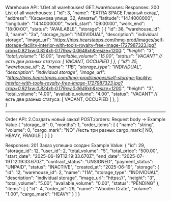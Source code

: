 
Warehouse API:
1.Get all warehouses!
  GET:/warehouses:
  Responses: 200 List of all warehouses:
  {
         "id": 3,
    "name": "EXTRA SPACE Главный склад",
    "address": "Касымова улица, 32, Алматы",
    "latitude": "14.14000000",
    "longitude": "14.14000000",
    "work_start": "09:00:00",
    "work_end": "18:00:00",
    "status": "AVAILABLE",
    "storage": [
        {
            "id": 38,
            "warehouse_id": 3,
            "name": "2a",
            "storage_type": "INDIVIDUAL",
            "description": "individual storage",
            "image_url": "https://hips.hearstapps.com/hmg-prod/images/self-storage-facility-interior-with-tools-royalty-free-image-1727987323.jpg?crop=0.821xw:0.824xh;0.179xw,0.0648xh&resize=1200:*",
            "height": "3",
            "total_volume": "15.00",
            "available_volume": "15.00",
                "status": "VACANT"  // есть дви разных статуса: [ VACANT, OCCUPIED ]
            },
            {
                "id": 25,
                "warehouse_id": 2,
                "name": "11B",
                "storage_type": "INDIVIDUAL",
                "description": "individual storage",
                "image_url": "https://hips.hearstapps.com/hmg-prod/images/self-storage-facility-interior-with-tools-royalty-free-image-1727987323.jpg?crop=0.821xw:0.824xh;0.179xw,0.0648xh&resize=1200:*",
                "height": "3",
                "total_volume": "4.00",
                "available_volume": "4.00",
                "status": "VACANT"  // есть две разных статуса: [ VACANT, OCCUPIED ]
            },
        ]    
    }

---

Order API:
2.Создать новый заказ!
  POST:/orders:
  Request body -> Example Value
  {
  "storage_id": 0,
  "months": 1,
  "order_items": [
    {
      "name": "string",
      "volume": 0,
      "cargo_mark": "NO"    //есть три разных cargo_mark:[ NO, HEAVY, FRAGILE ]
    }
  ]
}

Responses: 201 Заказ успешно создан:
 Example Value:
  {
  "id": 29,
  "storage_id": 12,
  "user_id": 2,
  "total_volume": "5",
  "total_price": "500.00",
  "start_date": "2025-06-19T12:19:33.670Z",
  "end_date": "2025-07-19T12:19:33.670Z",
  "contract_status": "UNSIGNED",
  "payment_status": "UNPAID",
  "status": "INACTIVE",
  "created_at": "2025-06-19",
  "storage": {
    "id": 12,
    "warehouse_id": 2,
    "name": "11A",
    "storage_type": "INDIVIDUAL",
    "description": "individual storage",
    "image_url": "https://",
    "height": "3",
    "total_volume": "5.00",
    "available_volume": "0.00",
    "status": "PENDING"
  },
  "items": [
    {
      "id": 4,
      "order_id": 29,
      "name": "Wooden Crate",
      "volume": "1.00",
      "cargo_mark": "HEAVY"
    }
  ]
}  

